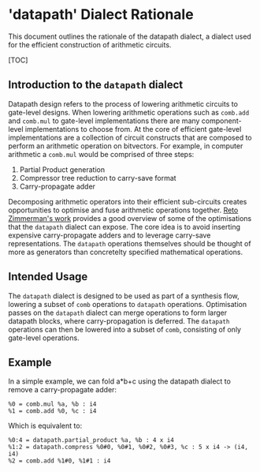 # 'datapath' Dialect Rationale

This document outlines the rationale of the datapath dialect, a dialect used for the efficient construction of arithmetic circuits.

[TOC]

## Introduction to the `datapath` dialect
Datapath design refers to the process of lowering arithmetic circuits to gate-level designs. When lowering arithmetic operations such as `comb.add` and `comb.mul` to gate-level implementations there are many component-level implementations to choose from. At the core of efficient gate-level implementations are a collection of circuit constructs that are composed to perform an arithmetic
operation on bitvectors. For example, in computer arithmetic a `comb.mul` would be comprised of three steps:
1. Partial Product generation
2. Compressor tree reduction to carry-save format
3. Carry-propagate adder

Decomposing arithmetic operators into their efficient sub-circuits creates opportunities to optimise and fuse arithmetic operations together.
[Reto Zimmerman's work](https://iis-people.ee.ethz.ch/~zimmi/publications/sop_synthesis.pdf) provides a good overview of some of the optimisations 
that the `datapath` dialect can expose. The core idea is to avoid inserting expensive carry-propagate adders and to leverage carry-save representations. 
The `datapath` operations themselves should be thought of more as generators than concretelty specified mathematical operations. 

## Intended Usage
The `datapath` dialect is designed to be used as part of a synthesis flow, lowering a subset of `comb` operations to `datapath` operations. Optimisation passes on the `datapath` dialect can merge operations to form larger datapath blocks, where carry-propagation is deferred. The `datapath` operations can then be lowered into a subset of `comb`, consisting of only gate-level operations. 

## Example
In a simple example, we can fold a*b+c using the datapath dialect to remove a carry-propagate adder:
```mlir
%0 = comb.mul %a, %b : i4
%1 = comb.add %0, %c : i4
```
Which is equivalent to:
```mlir
%0:4 = datapath.partial_product %a, %b : 4 x i4
%1:2 = datapath.compress %0#0, %0#1, %0#2, %0#3, %c : 5 x i4 -> (i4, i4)
%2 = comb.add %1#0, %1#1 : i4
```
